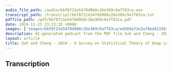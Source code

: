 ```yaml
---
audio_file_path: /audio/bbf8f21e5470d9b8c26e369c9a7f83ca.wav
transcript_path: /transcript/bbf8f21e5470d9b8c26e369c9a7f83ca.txt
pdffile_path: /pdf/bbf8f21e5470d9b8c26e369c9a7f83ca.pdf
date: 2024-11-23 23:23:33 +0900
images: ['images/bbf8f21e5470d9b8c26e369c9a7f83ca/ed269a72e3a78ed4215633da22b078279f283ec8eb8a22ebbc2cf45caf9fbf44.jpg', 'images/bbf8f21e5470d9b8c26e369c9a7f83ca/b35e6e21406e5a27468eac7605652dbf68f624e8826d3f45516130bc6733b0bb.jpg', 'images/bbf8f21e5470d9b8c26e369c9a7f83ca/d26766b5d365d51bc1d40a39b6a364f3ad1a1650a250b419f43c2c93f5455ff1.jpg', 'images/bbf8f21e5470d9b8c26e369c9a7f83ca/0e60168913e64888444f5cb0c5748217859a48cf07710774a30412ce6fae7c79.jpg', 'images/bbf8f21e5470d9b8c26e369c9a7f83ca/2a2c196011184f29d74b0541d90b48e0586472d3f162e291d086657ffdfea7f7.jpg', 'images/bbf8f21e5470d9b8c26e369c9a7f83ca/1a9e9d44374919d82077f0c335173f69efef96786cefadd26b7573668e8cd0e9.jpg', 'images/bbf8f21e5470d9b8c26e369c9a7f83ca/dce21d992154c9f66c2a043ec62936a1d538481b1f68b0cb496888a2e010b428.jpg', 'images/bbf8f21e5470d9b8c26e369c9a7f83ca/5995ade269777d735b1d77c6ec5797e7519121ce6846fc8a6d759c989bb9e41b.jpg']
description: AI-generated podcast from the PDF file Suh and Cheng - 2024 - A Survey on Statistical Theory of Deep Learning A_JP / bbf8f21e5470d9b8c26e369c9a7f83ca
layout: article
title: Suh and Cheng - 2024 - A Survey on Statistical Theory of Deep Learning A_JP
---
```


## Transcription





